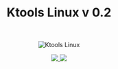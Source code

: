<h1 align="center"> Ktools Linux v 0.2</h1><br>
<p align="center"><img align="center" alt="Ktools Linux" title="Ktools Linux" src="https://4.bp.blogspot.com/-ucYZWlLyOec/WTSxiFb9ngI/AAAAAAAAACo/3zd0sY11ibcNQmnN509T6pR4KtLhQzmygCK4B/s1600/ktools-logo.png" >
</p>
<p align="center"><a title="Ktools English" href="https://github.com/f0rk1/ktools-linux/blob/master/READMEEN.md"><img src="https://3.bp.blogspot.com/-XI5zYl7ssok/Ws0IJw5S2SI/AAAAAAAAAXo/ojT_cGZZhuwut4yuwFN5a9pHYcypzn_ngCLcBGAs/s320/ktoolsen.png">        </a><a title="Ktools Español" href="https://github.com/f0rk1/ktools-linux/blob/master/READMEES.md"><img src="https://2.bp.blogspot.com/-0NIsHn4Rr3I/Ws0IadeJ6ZI/AAAAAAAAAYA/z71rbqPIemIp3SbJx2ttaT-9r3z3Ob0-wCLcBGAs/s320/ktoolses.png"></a></p>
